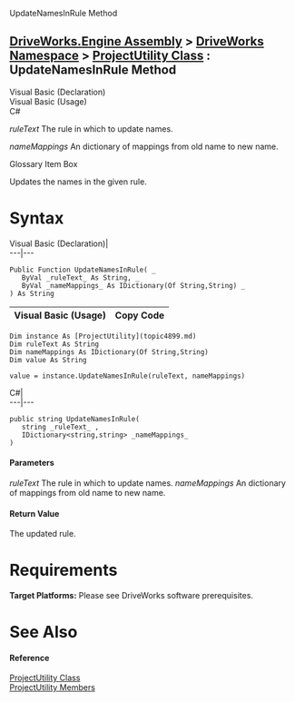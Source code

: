 UpdateNamesInRule Method   
  
[DriveWorks.Engine Assembly](topic2156.md) > [DriveWorks Namespace](topic2159.md) > [ProjectUtility Class](topic4899.md) : UpdateNamesInRule Method  
---  
  
Visual Basic (Declaration)    
Visual Basic (Usage)    
C# 

_ruleText_
    The rule in which to update names.

_nameMappings_
    An dictionary of mappings from old name to new name.

Glossary Item Box

Updates the names in the given rule. 

# Syntax

Visual Basic (Declaration)|   
---|---  
      
    
    Public Function UpdateNamesInRule( _
       ByVal _ruleText_ As String, _
       ByVal _nameMappings_ As IDictionary(Of String,String) _
    ) As String  
  
Visual Basic (Usage)| Copy Code  
---|---  
      
    
    Dim instance As [ProjectUtility](topic4899.md)
    Dim ruleText As String
    Dim nameMappings As IDictionary(Of String,String)
    Dim value As String
     
    value = instance.UpdateNamesInRule(ruleText, nameMappings)  
  
C#|   
---|---  
      
    
    public string UpdateNamesInRule( 
       string _ruleText_ ,
       IDictionary<string,string> _nameMappings_
    )  
  
#### Parameters

 _ruleText_
    The rule in which to update names.
_nameMappings_
    An dictionary of mappings from old name to new name.

#### Return Value

The updated rule.

# Requirements

**Target Platforms:** Please see DriveWorks software prerequisites.

# See Also

#### Reference

[ProjectUtility Class](topic4899.md)   
[ProjectUtility Members](topic4900.md)


